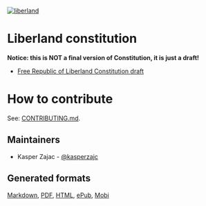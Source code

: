 [![liberland](http://liberland.org/addons/image/Liberland_znak_small.png)](https://github.com/liberland/liberland)

# Liberland constitution

**Notice: this is NOT a final version of Constitution, it is just a draft!**

* [Free Republic of Liberland Constitution draft](Liberland-constitution.md)

# How to contribute

See: [CONTRIBUTING.md](CONTRIBUTING.md).

## Maintainers

* Kasper Zajac - [@kasperzajc](https://github.com/KacperZajc)

## Generated formats

[Markdown], [PDF], [HTML], [ePub], [Mobi]


[Markdown]: https://github.com/liberland/docs/raw/master/constitution/Liberland-constitution.md
[PDF]: https://github.com/liberland/docs/raw/master/constitution/Liberland-constitution.pdf
[HTML]: https://github.com/liberland/docs/raw/master/constitution/Liberland-constitution.html
[ePub]: https://github.com/liberland/docs/raw/master/constitution/Liberland-constitution.epub
[Mobi]: https://github.com/liberland/docs/raw/master/constitution/Liberland-constitution.mobi
